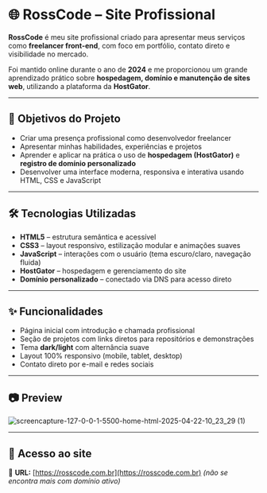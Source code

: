 # 🌐 RossCode – Site Profissional

**RossCode** é meu site profissional criado para apresentar meus serviços como **freelancer front-end**, com foco em portfólio, contato direto e visibilidade no mercado.

Foi mantido online durante o ano de **2024** e me proporcionou um grande aprendizado prático sobre **hospedagem, domínio e manutenção de sites web**, utilizando a plataforma da **HostGator**.

---

## 🎯 Objetivos do Projeto

- Criar uma presença profissional como desenvolvedor freelancer  
- Apresentar minhas habilidades, experiências e projetos  
- Aprender e aplicar na prática o uso de **hospedagem (HostGator)** e **registro de domínio personalizado**  
- Desenvolver uma interface moderna, responsiva e interativa usando HTML, CSS e JavaScript

---

## 🛠️ Tecnologias Utilizadas

- **HTML5** – estrutura semântica e acessível  
- **CSS3** – layout responsivo, estilização modular e animações suaves  
- **JavaScript** – interações com o usuário (tema escuro/claro, navegação fluida)  
- **HostGator** – hospedagem e gerenciamento do site  
- **Domínio personalizado** – conectado via DNS para acesso direto

---

## ✨ Funcionalidades

- Página inicial com introdução e chamada profissional  
- Seção de projetos com links diretos para repositórios e demonstrações  
- Tema **dark/light** com alternância suave  
- Layout 100% responsivo (mobile, tablet, desktop)  
- Contato direto por e-mail e redes sociais

---

## 📷 Preview
![screencapture-127-0-0-1-5500-home-html-2025-04-22-10_23_29 (1)](https://github.com/user-attachments/assets/6e2ad0e7-95ba-4524-95b4-a781d4e456fb)

---

## 🚀 Acesso ao site

📍 **URL:** [https://rosscode.com.br](https://rosscode.com.br) *(não se encontra mais com domínio ativo)*


